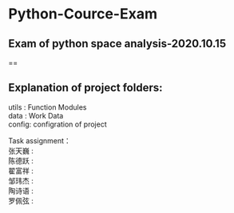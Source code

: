 # Python-Cource-Exam
## Exam of python space analysis-2020.10.15

 ==
 
## Explanation of project folders: 
 
utils : Function Modules<br>
data  : Work Data<br>
config: configration of project<br> 

Task assignment：<br>
 张天巍 :<br>
 陈德跃 :<br>
 翟富祥 :<br>
 邹玮杰 :<br>
 陶诗语 :<br>
 罗佩弦 :<br>
